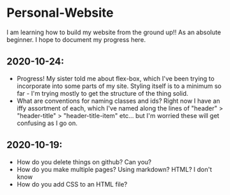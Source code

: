 # Personal-Website
I am learning how to build my website from the ground up!! As an absolute beginner. I hope to document my progress here.

2020-10-24:
-------------------
* Progress! My sister told me about flex-box, which I've been trying to incorporate into some parts of my site. Styling itself is to a minimum so far - I'm trying mostly to get the structure of the thing solid.
* What are conventions for naming classes and ids? Right now I have an iffy assortment of each, which I've named along the lines of "header" > "header-title" > "header-title-item" etc... but I'm worried these will get confusing as I go on.


2020-10-19: 
-------------------
* How do you delete things on github? Can you?
* How do you make multiple pages? Using markdown? HTML? I don't know
* How do you add CSS to an HTML file?
